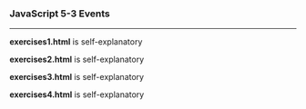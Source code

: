 <h3>JavaScript 5-3 Events</h3>

---

<strong>exercises1.html</strong> is self-explanatory

<strong>exercises2.html</strong> is self-explanatory

<strong>exercises3.html</strong> is self-explanatory

<strong>exercises4.html</strong> is self-explanatory
